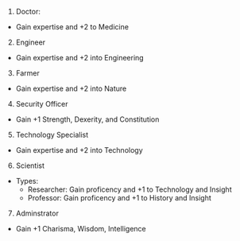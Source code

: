 1. Doctor:
 - Gain expertise and +2 to Medicine
2. Engineer
 - Gain expertise and +2 into Engineering
3. Farmer
 - Gain expertise and +2 into Nature
4. Security Officer
 - Gain +1 Strength, Dexerity, and Constitution
5. Technology Specialist
 - Gain expertise and +2 into Technology
6. Scientist
 - Types: 
    - Researcher: Gain proficency and +1 to Technology and Insight
    - Professor: Gain proficency and +1 to History and Insight
7. Adminstrator
 - Gain +1 Charisma, Wisdom, Intelligence
